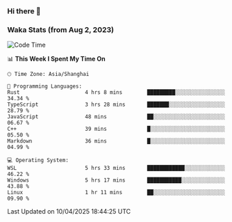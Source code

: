 ### Hi there 👋

### Waka Stats (from Aug 2, 2023)

<!--START_SECTION:waka-->
![Code Time](http://img.shields.io/badge/Code%20Time-762%20hrs%209%20mins-blue)

📊 **This Week I Spent My Time On** 

```text
🕑︎ Time Zone: Asia/Shanghai

💬 Programming Languages: 
Rust                     4 hrs 8 mins        █████████░░░░░░░░░░░░░░░░   34.34 % 
TypeScript               3 hrs 28 mins       ███████░░░░░░░░░░░░░░░░░░   28.79 % 
JavaScript               48 mins             ██░░░░░░░░░░░░░░░░░░░░░░░   06.67 % 
C++                      39 mins             █░░░░░░░░░░░░░░░░░░░░░░░░   05.50 % 
Markdown                 36 mins             █░░░░░░░░░░░░░░░░░░░░░░░░   04.99 % 

💻 Operating System: 
WSL                      5 hrs 33 mins       ████████████░░░░░░░░░░░░░   46.22 % 
Windows                  5 hrs 17 mins       ███████████░░░░░░░░░░░░░░   43.88 % 
Linux                    1 hr 11 mins        ██░░░░░░░░░░░░░░░░░░░░░░░   09.90 % 
```


 Last Updated on 10/04/2025 18:44:25 UTC
<!--END_SECTION:waka-->
